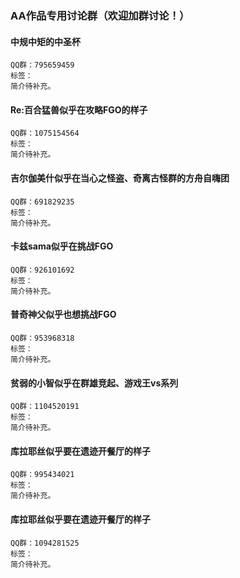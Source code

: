 ### AA作品专用讨论群（欢迎加群讨论！）



#### 中规中矩的中圣杯

```
QQ群：795659459
标签：
简介待补充。
```

#### Re:百合猛兽似乎在攻略FGO的样子

```
QQ群：1075154564
标签：
简介待补充。
```

#### 吉尔伽美什似乎在当心之怪盗、奇离古怪群的方舟自嗨团

```
QQ群：691829235
标签：
简介待补充。
```

#### 卡兹sama似乎在挑战FGO

```
QQ群：926101692
标签：
简介待补充。
```

#### 普奇神父似乎也想挑战FGO

```
QQ群：953968318
标签：
简介待补充。
```

#### 贫弱的小智似乎在群雄竞起、游戏王vs系列

```
QQ群：1104520191
标签：
简介待补充。
```

#### 库拉耶丝似乎要在遗迹开餐厅的样子

```
QQ群：995434021
标签：
简介待补充。
```

#### 库拉耶丝似乎要在遗迹开餐厅的样子

```
QQ群：1094281525
标签：
简介待补充。
```
